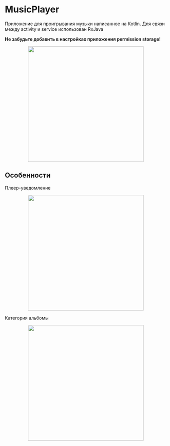 # MusicPlayer
Приложение для проигрывания музыки написанное на Kotlin. Для связи между activity и service использован RxJava

**Не забудьте добавить в настройках приложения permission storage!**

<p align="center"><img src="https://raw.githubusercontent.com/dns21395/MusicPlayer/master/ReadmeFiles/tracks.png" width="360" /></p>

Особенности
-----
Плеер-уведомление
<p align="center"><img src="https://raw.githubusercontent.com/dns21395/MusicPlayer/master/ReadmeFiles/notification.png" width="360" /></p>

Категория альбомы
<p align="center"><img src="https://raw.githubusercontent.com/dns21395/MusicPlayer/master/ReadmeFiles/albums.png" width="360" /></p>
